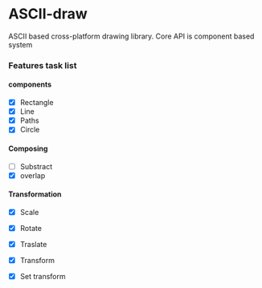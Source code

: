 # ASCII-draw
ASCII based cross-platform drawing library.
Core API is component based system

### Features task list
#### components
- [X] Rectangle
- [X] Line
- [X] Paths
- [X] Circle
#### Composing
- [ ] Substract
- [X] overlap
#### Transformation
- [X] Scale
- [X] Rotate
- [X] Traslate
- [X] Transform
- [X] Set transform

